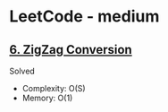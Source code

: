 # LeetCode - medium

## [6. ZigZag Conversion](https://leetcode.com/problems/zigzag-conversion)

Solved

* Complexity: O(S)
* Memory: O(1)
